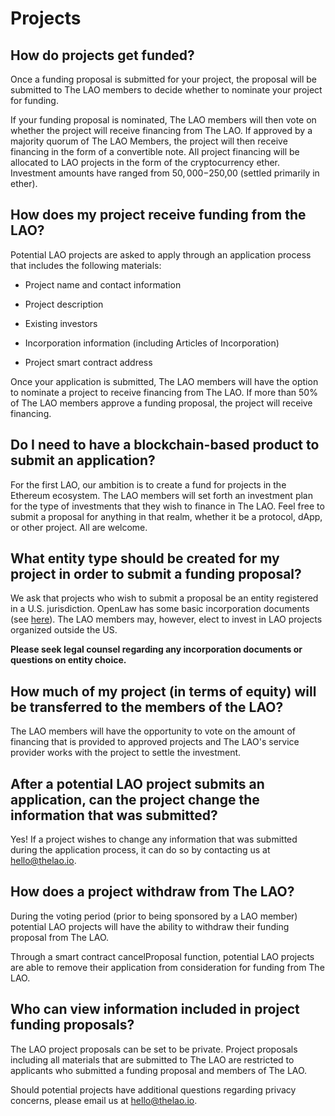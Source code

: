 # Projects

## How do projects get funded?

Once a funding proposal is submitted for your project, the proposal will be submitted to The LAO members to decide whether to nominate your project for funding.

If your funding proposal is nominated, The LAO members will then vote on whether the project will receive financing from The LAO. If approved by a majority quorum of The LAO Members, the project will then receive financing in the form of a convertible note. All project financing will be allocated to LAO projects in the form of the cryptocurrency ether.  Investment amounts have ranged from $50,000-$250,00 (settled primarily in ether).

## How does my project receive funding from the LAO?

Potential LAO projects are asked to apply through an application process that includes the following materials:

- Project name and contact information

- Project description

- Existing investors

- Incorporation information (including Articles of Incorporation)

- Project smart contract address

Once your application is submitted, The LAO members will have the option to nominate a project to receive financing from The LAO. If more than 50% of The LAO members approve a funding proposal, the project will receive financing.

## Do I need to have a blockchain-based product to submit an application?

For the first LAO, our ambition is to create a fund for projects in the Ethereum ecosystem. The LAO members will set forth an investment plan for the type of investments that they wish to finance in The LAO. Feel free to submit a proposal for anything in that realm, whether it be a protocol, dApp, or other project. All are welcome.

## What entity type should be created for my project in order to submit a funding proposal?

We ask that projects who wish to submit a proposal be an entity registered in a U.S. jurisdiction. OpenLaw has some basic incorporation documents (see [here](https://lib.openlaw.io/web/default/template/Template%20Marketplace%20-%20Certificate%20of%20Incorporation)). The LAO members may, however, elect to invest in LAO projects organized outside the US.

**Please seek legal counsel regarding any incorporation documents or questions on entity choice.**

## How much of my project (in terms of equity) will be transferred to the members of the LAO?

The LAO members will have the opportunity to vote on the amount of financing that is provided to approved projects and The LAO's service provider works with the project to settle the investment.

## After a potential LAO project submits an application, can the project change the information that was submitted?

Yes! If a project wishes to change any information that was submitted during the application process, it can do so by contacting us at [hello@thelao.io](mailto:hello@thelao.io).

## How does a project withdraw from The LAO?

During the voting period (prior to being sponsored by a LAO member) potential LAO projects will have the ability to withdraw their funding proposal from The LAO.

Through a smart contract cancelProposal function, potential LAO projects are able to remove their application from consideration for funding from The LAO.

## Who can view information included in project funding proposals?

The LAO project proposals can be set to be private. Project proposals including all materials that are submitted to The LAO are restricted to applicants who submitted a funding proposal and members of The LAO.

Should potential projects have additional questions regarding privacy concerns, please email us at [hello@thelao.io](mailto:hello@thelao.io).
